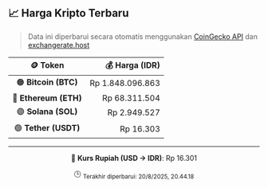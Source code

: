 

<!-- HARGA_KRIPTO -->
## 📈 Harga Kripto Terbaru

> Data ini diperbarui secara otomatis menggunakan [CoinGecko API](https://www.coingecko.com/) dan [exchangerate.host](https://exchangerate.host/)

<div align="center">

| 🪙 Token | 💰 Harga (IDR) |
|:------:|---------------:|
| 🟠 **Bitcoin (BTC)**   | Rp 1.848.096.863 |
| 🔵 **Ethereum (ETH)**  | Rp 68.311.504 |
| 🟣 **Solana (SOL)**    | Rp 2.949.527 |
| 🟢 **Tether (USDT)**   | Rp 16.303 |

---

💱 **Kurs Rupiah (USD → IDR)**: Rp 16.301

🕒 <sub>Terakhir diperbarui: 20/8/2025, 20.44.18</sub>

</div>
<!-- /HARGA_KRIPTO -->